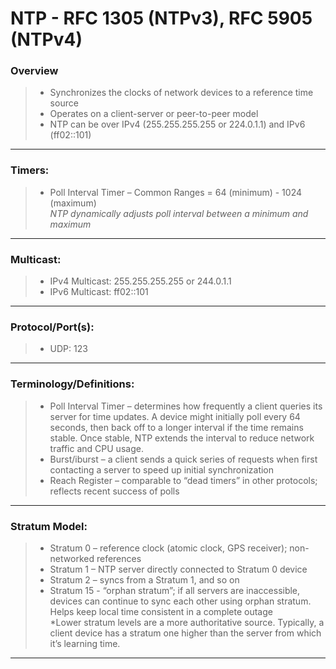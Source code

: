 # NTP - RFC 1305 (NTPv3), RFC 5905 (NTPv4)

### Overview
> * Synchronizes the clocks of network devices to a reference time source
> * Operates on a client-server or peer-to-peer model
> * NTP can be over IPv4 (255.255.255.255 or 224.0.1.1) and IPv6 (ff02::101)
---
### Timers: 
> * Poll Interval Timer – Common Ranges = 64 (minimum) - 1024 (maximum)  
	*NTP dynamically adjusts poll interval between a minimum and maximum*
---
### Multicast:
> * IPv4 Multicast: 255.255.255.255 or 244.0.1.1
> * IPv6 Multicast: ff02::101
---
### Protocol/Port(s):
> * UDP: 123
---
### Terminology/Definitions:
> * Poll Interval Timer – determines how frequently a client queries its server for time updates. A device might initially poll every 64 seconds, then back off to a longer interval if the time remains stable. Once stable, NTP extends the interval to reduce network traffic and CPU usage.
> * Burst/iburst – a client sends a quick series of requests when first contacting a server to speed up initial synchronization
> * Reach Register – comparable to “dead timers” in other protocols; reflects recent success of polls
---
### Stratum Model:
> * Stratum 0 – reference clock (atomic clock, GPS receiver); non-networked references
> * Stratum 1 – NTP server directly connected to Stratum 0 device
> * Stratum 2 – syncs from a Stratum 1, and so on
> * Stratum 15 - “orphan stratum”; if all servers are inaccessible, devices can continue to sync each other using orphan stratum. Helps keep local time consistent in a complete outage  
*Lower stratum levels are a more authoritative source. Typically, a client device has a stratum one higher than the server from which it’s learning time.
---
